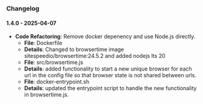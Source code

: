 ### Changelog

#### 1.4.0 - 2025-04-07
- **Code Refactoring**: Remove docker depenency and use Node.js directly.
  - **File**: Dockerfile
  - **Details**: Changed to browsertime image  sitespeedio/browsertime:24.5.2 and added nodejs lts 20
  - **File**: src/browsertime.js
  - **Details**: added functionality to start a new unique browser for each url in the config file so that browser state is not shared between urls.
  - **File**: docker-entrypoint.sh
  - **Details**: updated the entrypoint script to handle the new functionality in browsertime.js.